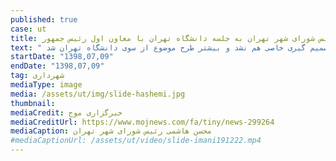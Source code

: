 ```yaml
---
published: true
case: ut
title: اشاره رئیس شورای شهر تهران به جلسه دانشگاه تهران با معاون اول رئیس جمهور
text: " محسن هاشمی ، رئیس شورای شهر تهران  در حاشیه جلسه شورای اسلامی شهر تهران و در جمع خبرنگاران به جلسه طرح توسعه دانشگاه تهران با حضور جهانگیری اشاره کرد و گفت: توسعه دانشگاه تهران ربطی به شورا نداشت بلکه دچار یک مصوبه از شورای عالی شهر سازی شده بود و دانشگاه تهران به این مصوبه گلایه داشت. رئیس شورای اسلامی شهر تهران گفت: در آن جلسه صحبت‌هایی شد اما تصمیم گیری خاصی هم نشد و بیشتر طرح موضوع از سوی دانشگاه تهران شد."
startDate: "1398,07,09"
endDate: "1398,07,09"
tag: شهرداری
mediaType: image
media: /assets/ut/img/slide-hashemi.jpg
thumbnail:
mediaCredit: خبرگزاری موج
mediaCreditUrl: https://www.mojnews.com/fa/tiny/news-299264
mediaCaption: محسن هاشمی رئیس شورای شهر تهران
#mediaCaptionUrl: /assets/ut/video/slide-imani191222.mp4
---
```

